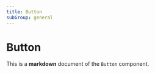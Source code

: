 ```yaml
---
title: Button
subGroup: general
---
```


# Button

This is a **markdown** document of the `Button` component.
